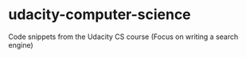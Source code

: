 # udacity-computer-science
Code snippets from the Udacity CS course (Focus on writing a search engine)
